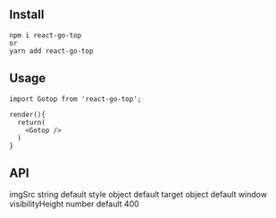 ## Install

```
npm i react-go-top
or
yarn add react-go-top
```

## Usage

```
import Gotop from 'react-go-top';

render(){
  return(
    <Gotop />
  )
}
```

## API

imgSrc              string    default
style               object    default 
target              object    default window
visibilityHeight    number    default 400